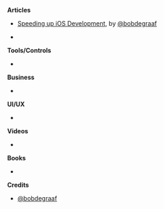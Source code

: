 **Articles**

* [Speeding up iOS Development](https://medium.com/@graafict/blaze-fast-flexible-and-awesome-3a7a73374de7#.20gp2rll3), by [@bobdegraaf](https://twitter.com/bobdegraaf)

*

**Tools/Controls**

* 

**Business**

* 

**UI/UX**

* 

**Videos**

* 

**Books**

* 

**Credits**

* [@bobdegraaf](https://twitter.com/bobdegraaf)
